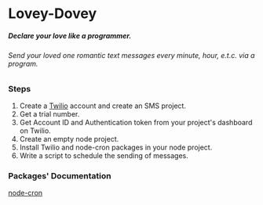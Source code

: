 # Lovey-Dovey
##### Declare your love like a programmer.
###### Send your loved one romantic text messages every minute, hour, e.t.c. via a program.

### Steps
1. Create a [Twilio](https://www.twilio.com/) account and create an SMS project.
2. Get a trial number.
3. Get Account ID and Authentication token from your project's dashboard on Twilio.
4. Create an empty node project.
5. Install Twilio and node-cron packages in your node project.
6. Write a script to schedule the sending of messages. 

### Packages' Documentation
[node-cron](https://www.npmjs.com/package/node-cron)

